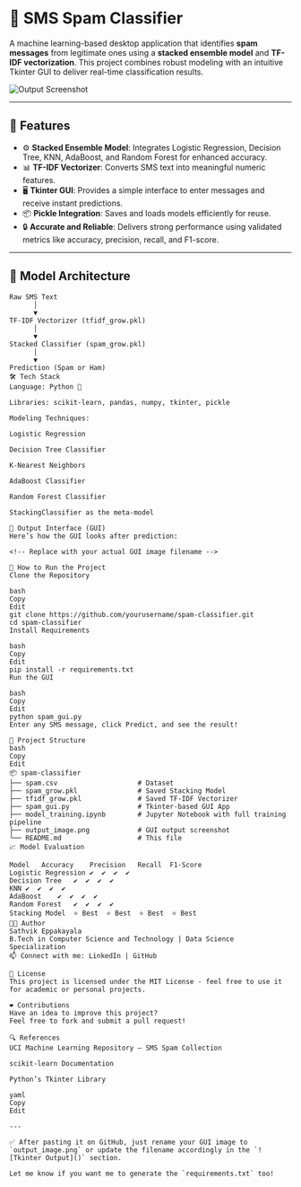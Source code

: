 # 📩 SMS Spam Classifier

A machine learning-based desktop application that identifies **spam messages** from legitimate ones using a **stacked ensemble model** and **TF-IDF vectorization**. This project combines robust modeling with an intuitive Tkinter GUI to deliver real-time classification results.

![Output Screenshot](output_image.png) <!-- Replace with your actual GUI image filename -->

---

## 🚀 Features

- ⚙️ **Stacked Ensemble Model**: Integrates Logistic Regression, Decision Tree, KNN, AdaBoost, and Random Forest for enhanced accuracy.
- 📊 **TF-IDF Vectorizer**: Converts SMS text into meaningful numeric features.
- 🖥️ **Tkinter GUI**: Provides a simple interface to enter messages and receive instant predictions.
- 📦 **Pickle Integration**: Saves and loads models efficiently for reuse.
- 🔒 **Accurate and Reliable**: Delivers strong performance using validated metrics like accuracy, precision, recall, and F1-score.

---

## 🧠 Model Architecture

```text
Raw SMS Text
      │
      ▼
TF-IDF Vectorizer (tfidf_grow.pkl)
      │
      ▼
Stacked Classifier (spam_grow.pkl)
      │
      ▼
Prediction (Spam or Ham)
🛠️ Tech Stack
Language: Python 🐍

Libraries: scikit-learn, pandas, numpy, tkinter, pickle

Modeling Techniques:

Logistic Regression

Decision Tree Classifier

K-Nearest Neighbors

AdaBoost Classifier

Random Forest Classifier

StackingClassifier as the meta-model

📸 Output Interface (GUI)
Here’s how the GUI looks after prediction:

<!-- Replace with your actual GUI image filename -->

🧪 How to Run the Project
Clone the Repository

bash
Copy
Edit
git clone https://github.com/yourusername/spam-classifier.git
cd spam-classifier
Install Requirements

bash
Copy
Edit
pip install -r requirements.txt
Run the GUI

bash
Copy
Edit
python spam_gui.py
Enter any SMS message, click Predict, and see the result!

📁 Project Structure
bash
Copy
Edit
📦 spam-classifier
├── spam.csv                    # Dataset
├── spam_grow.pkl               # Saved Stacking Model
├── tfidf_grow.pkl              # Saved TF-IDF Vectorizer
├── spam_gui.py                 # Tkinter-based GUI App
├── model_training.ipynb        # Jupyter Notebook with full training pipeline
├── output_image.png            # GUI output screenshot
└── README.md                   # This file
📈 Model Evaluation

Model	Accuracy	Precision	Recall	F1-Score
Logistic Regression	✔️	✔️	✔️	✔️
Decision Tree	✔️	✔️	✔️	✔️
KNN	✔️	✔️	✔️	✔️
AdaBoost	✔️	✔️	✔️	✔️
Random Forest	✔️	✔️	✔️	✔️
Stacking Model	⭐ Best	⭐ Best	⭐ Best	⭐ Best
👨‍💻 Author
Sathvik Eppakayala
B.Tech in Computer Science and Technology | Data Science Specialization
📫 Connect with me: LinkedIn | GitHub

📜 License
This project is licensed under the MIT License - feel free to use it for academic or personal projects.

❤️ Contributions
Have an idea to improve this project?
Feel free to fork and submit a pull request!

🔍 References
UCI Machine Learning Repository – SMS Spam Collection

scikit-learn Documentation

Python’s Tkinter Library

yaml
Copy
Edit

---

✅ After pasting it on GitHub, just rename your GUI image to `output_image.png` or update the filename accordingly in the `![Tkinter Output]()` section.

Let me know if you want me to generate the `requirements.txt` too!







